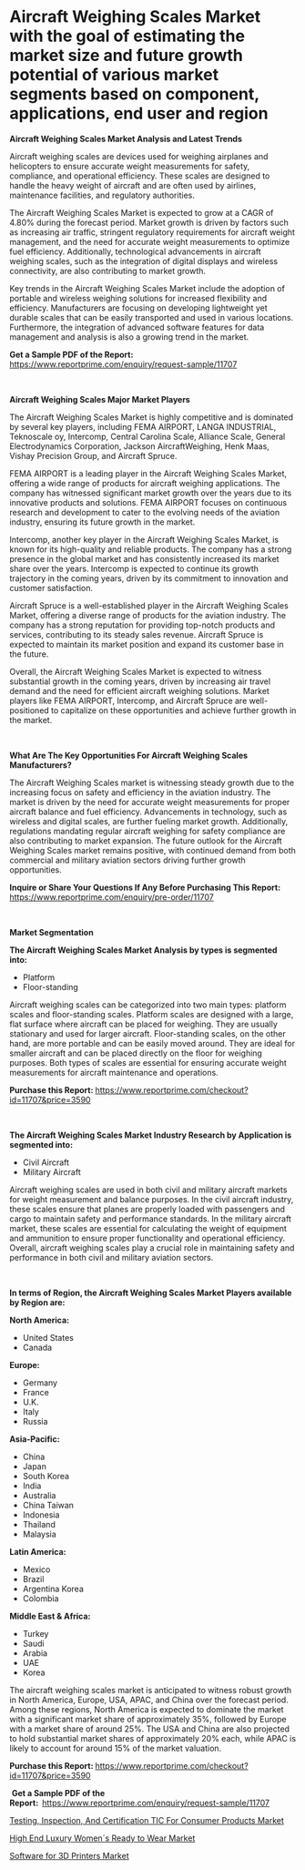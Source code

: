 <p><h1>Aircraft Weighing Scales Market with the goal of estimating the market size and future growth potential of various market segments based on component, applications, end user and region</h1></p><p><strong>Aircraft Weighing Scales Market Analysis and Latest Trends</strong></p>
<p><p>Aircraft weighing scales are devices used for weighing airplanes and helicopters to ensure accurate weight measurements for safety, compliance, and operational efficiency. These scales are designed to handle the heavy weight of aircraft and are often used by airlines, maintenance facilities, and regulatory authorities.</p><p>The Aircraft Weighing Scales Market is expected to grow at a CAGR of 4.80% during the forecast period. Market growth is driven by factors such as increasing air traffic, stringent regulatory requirements for aircraft weight management, and the need for accurate weight measurements to optimize fuel efficiency. Additionally, technological advancements in aircraft weighing scales, such as the integration of digital displays and wireless connectivity, are also contributing to market growth.</p><p>Key trends in the Aircraft Weighing Scales Market include the adoption of portable and wireless weighing solutions for increased flexibility and efficiency. Manufacturers are focusing on developing lightweight yet durable scales that can be easily transported and used in various locations. Furthermore, the integration of advanced software features for data management and analysis is also a growing trend in the market.</p></p>
<p><strong>Get a Sample PDF of the Report:&nbsp;</strong> <a href="https://www.reportprime.com/enquiry/request-sample/11707">https://www.reportprime.com/enquiry/request-sample/11707</a></p>
<p>&nbsp;</p>
<p><strong>Aircraft Weighing Scales Major Market Players</strong></p>
<p><p>The Aircraft Weighing Scales Market is highly competitive and is dominated by several key players, including FEMA AIRPORT, LANGA INDUSTRIAL, Teknoscale oy, Intercomp, Central Carolina Scale, Alliance Scale, General Electrodynamics Corporation, Jackson AircraftWeighing, Henk Maas, Vishay Precision Group, and Aircraft Spruce. </p><p>FEMA AIRPORT is a leading player in the Aircraft Weighing Scales Market, offering a wide range of products for aircraft weighing applications. The company has witnessed significant market growth over the years due to its innovative products and solutions. FEMA AIRPORT focuses on continuous research and development to cater to the evolving needs of the aviation industry, ensuring its future growth in the market.</p><p>Intercomp, another key player in the Aircraft Weighing Scales Market, is known for its high-quality and reliable products. The company has a strong presence in the global market and has consistently increased its market share over the years. Intercomp is expected to continue its growth trajectory in the coming years, driven by its commitment to innovation and customer satisfaction.</p><p>Aircraft Spruce is a well-established player in the Aircraft Weighing Scales Market, offering a diverse range of products for the aviation industry. The company has a strong reputation for providing top-notch products and services, contributing to its steady sales revenue. Aircraft Spruce is expected to maintain its market position and expand its customer base in the future.</p><p>Overall, the Aircraft Weighing Scales Market is expected to witness substantial growth in the coming years, driven by increasing air travel demand and the need for efficient aircraft weighing solutions. Market players like FEMA AIRPORT, Intercomp, and Aircraft Spruce are well-positioned to capitalize on these opportunities and achieve further growth in the market.</p></p>
<p>&nbsp;</p>
<p><strong>What Are The Key Opportunities For Aircraft Weighing Scales Manufacturers?</strong></p>
<p><p>The Aircraft Weighing Scales market is witnessing steady growth due to the increasing focus on safety and efficiency in the aviation industry. The market is driven by the need for accurate weight measurements for proper aircraft balance and fuel efficiency. Advancements in technology, such as wireless and digital scales, are further fueling market growth. Additionally, regulations mandating regular aircraft weighing for safety compliance are also contributing to market expansion. The future outlook for the Aircraft Weighing Scales market remains positive, with continued demand from both commercial and military aviation sectors driving further growth opportunities.</p></p>
<p><strong>Inquire or Share Your Questions If Any Before Purchasing This Report:</strong> <a href="https://www.reportprime.com/enquiry/pre-order/11707">https://www.reportprime.com/enquiry/pre-order/11707</a></p>
<p>&nbsp;</p>
<p><strong>Market Segmentation</strong></p>
<p><strong>The Aircraft Weighing Scales Market Analysis by types is segmented into:</strong></p>
<p><ul><li>Platform</li><li>Floor-standing</li></ul></p>
<p><p>Aircraft weighing scales can be categorized into two main types: platform scales and floor-standing scales. Platform scales are designed with a large, flat surface where aircraft can be placed for weighing. They are usually stationary and used for larger aircraft. Floor-standing scales, on the other hand, are more portable and can be easily moved around. They are ideal for smaller aircraft and can be placed directly on the floor for weighing purposes. Both types of scales are essential for ensuring accurate weight measurements for aircraft maintenance and operations.</p></p>
<p><strong>Purchase this Report:&nbsp;</strong><a href="https://www.reportprime.com/checkout?id=11707&price=3590">https://www.reportprime.com/checkout?id=11707&price=3590</a></p>
<p>&nbsp;</p>
<p><strong>The Aircraft Weighing Scales Market Industry Research by Application is segmented into:</strong></p>
<p><ul><li>Civil Aircraft</li><li>Military Aircraft</li></ul></p>
<p><p>Aircraft weighing scales are used in both civil and military aircraft markets for weight measurement and balance purposes. In the civil aircraft industry, these scales ensure that planes are properly loaded with passengers and cargo to maintain safety and performance standards. In the military aircraft market, these scales are essential for calculating the weight of equipment and ammunition to ensure proper functionality and operational efficiency. Overall, aircraft weighing scales play a crucial role in maintaining safety and performance in both civil and military aviation sectors.</p></p>
<p>&nbsp;</p>
<p><strong>In terms of Region, the Aircraft Weighing Scales Market Players available by Region are:</strong></p>
<p>
    <p> <strong> North America: </strong>
        <ul>
            <li>United States</li>
            <li>Canada</li>
        </ul>
        </p> 
    <p> <strong> Europe: </strong>
        <ul>
            <li>Germany</li>
            <li>France</li>
            <li>U.K.</li>
            <li>Italy</li>
            <li>Russia</li>
        </ul>
        </p> 
    <p> <strong> Asia-Pacific: </strong>
        <ul>
            <li>China</li>
            <li>Japan</li>
            <li>South Korea</li>
            <li>India</li>
            <li>Australia</li>
            <li>China Taiwan</li>
            <li>Indonesia</li>
            <li>Thailand</li>
            <li>Malaysia</li>
        </ul>
        </p> 
    <p> <strong> Latin America: </strong>
        <ul>
            <li>Mexico</li>
            <li>Brazil</li>
            <li>Argentina Korea</li>
            <li>Colombia</li>
        </ul>
        </p> 
    <p> <strong> Middle East & Africa: </strong>
        <ul>
            <li>Turkey</li>
            <li>Saudi</li>
            <li>Arabia</li>
            <li>UAE</li>
            <li>Korea</li>
        </ul>
    </p>
    </p>
<p><p>The aircraft weighing scales market is anticipated to witness robust growth in North America, Europe, USA, APAC, and China over the forecast period. Among these regions, North America is expected to dominate the market with a significant market share of approximately 35%, followed by Europe with a market share of around 25%. The USA and China are also projected to hold substantial market shares of approximately 20% each, while APAC is likely to account for around 15% of the market valuation.</p></p>
<p><strong>Purchase this Report: </strong><a href="https://www.reportprime.com/checkout?id=11707&price=3590">https://www.reportprime.com/checkout?id=11707&price=3590</a></p>
<p>&nbsp;<strong>Get a Sample PDF of the Report:&nbsp;&nbsp;</strong><a href="https://www.reportprime.com/enquiry/request-sample/11707">https://www.reportprime.com/enquiry/request-sample/11707</a></p>
<p><strong></strong></p>
<p><p><a href="https://view.publitas.com/reportprime-1/testing-inspection-and-certification-tic-for-consumer-products-market-size-2023-2030-global-industrial-analysis-key-geographical-regions-market-share-top-key-players-product-types-and-forecast-research-report/">Testing, Inspection, And Certification TIC For Consumer Products Market</a></p><p><a href="https://view.publitas.com/reportprime-1/high-end-luxury-womens-ready-to-wear-market-size-2023-2030-global-industrial-analysis-key-geographical-regions-market-share-top-key-players-product-types-and-forecast-research-report/">High End Luxury Women´s Ready to Wear Market</a></p><p><a href="https://view.publitas.com/reportprime-1/software-for-3d-printers-market-research-report-provides-thorough-industry-overview-which-offers-an-in-depth-analysis-of-product-trends-and-new-market-divisions/">Software for 3D Printers Market</a></p></p>